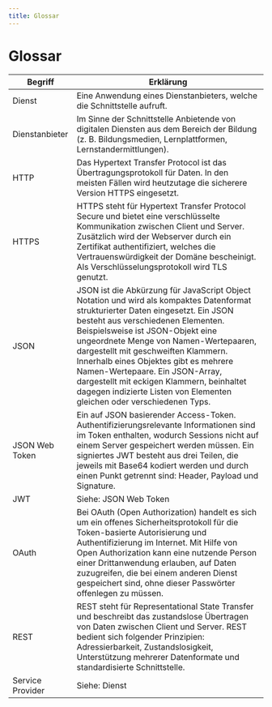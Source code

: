 ```yaml
---
title: Glossar
---
```


# Glossar

Begriff | Erklärung
--- | ---
Dienst | Eine Anwendung eines Dienstanbieters, welche die Schnittstelle aufruft.
Dienstanbieter | Im Sinne der Schnittstelle Anbietende von digitalen Diensten aus dem Bereich der Bildung (z. B. Bildungsmedien, Lernplattformen, Lernstandermittlungen).
HTTP | Das Hypertext Transfer Protocol ist das Übertragungsprotokoll für Daten. In den meisten Fällen wird heutzutage die sicherere Version HTTPS eingesetzt.
HTTPS | HTTPS steht für Hypertext Transfer Protocol Secure und bietet eine verschlüsselte Kommunikation zwischen Client und Server. Zusätzlich wird der Webserver durch ein Zertifikat authentifiziert, welches die Vertrauenswürdigkeit der Domäne bescheinigt. Als Verschlüsselungsprotokoll wird TLS genutzt.
JSON | JSON ist die Abkürzung für JavaScript Object Notation und wird als kompaktes Datenformat strukturierter Daten eingesetzt. Ein JSON besteht aus verschiedenen Elementen. Beispielsweise ist JSON-Objekt eine ungeordnete Menge von Namen-Wertepaaren, dargestellt mit geschweiften Klammern. Innerhalb eines Objektes gibt es mehrere Namen-Wertepaare. Ein JSON-Array, dargestellt mit eckigen Klammern, beinhaltet dagegen indizierte Listen von Elementen gleichen oder verschiedenen Typs.
JSON Web Token | Ein auf JSON basierender Access-Token. Authentifizierungsrelevante Informationen sind im Token enthalten, wodurch Sessions nicht auf einem Server gespeichert werden müssen. Ein signiertes JWT besteht aus drei Teilen, die jeweils mit Base64 kodiert werden und durch einen Punkt getrennt sind: Header, Payload und Signature.
JWT | Siehe: JSON Web Token
OAuth | Bei OAuth (Open Authorization) handelt es sich um ein offenes Sicherheitsprotokoll für die Token-basierte Autorisierung und Authentifizierung im Internet. Mit Hilfe von Open Authorization kann eine nutzende Person einer Drittanwendung erlauben, auf Daten zuzugreifen, die bei einem anderen Dienst gespeichert sind, ohne dieser Passwörter offenlegen zu müssen.
REST | REST steht für Representational State Transfer und beschreibt das zustandslose Übertragen von Daten zwischen Client und Server. REST bedient sich folgender Prinzipien: Adressierbarkeit, Zustandslosigkeit, Unterstützung mehrerer Datenformate und standardisierte Schnittstelle.
Service Provider | Siehe: Dienst